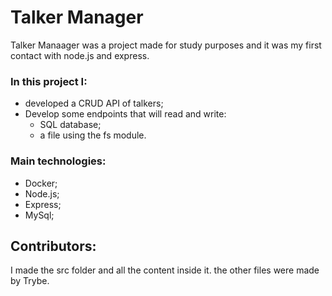 # Talker Manager
Talker Manaager was a project made for study purposes and it was my first contact with node.js and express.
### In this project I:
- developed a CRUD API of talkers;
- Develop some endpoints that will read and write:
  - SQL database;
  - a file using the fs module.
  
### Main technologies:
- Docker;
- Node.js;
- Express;
- MySql;

## Contributors: 
I made the src folder and all the content inside it. the other files were made by Trybe.
